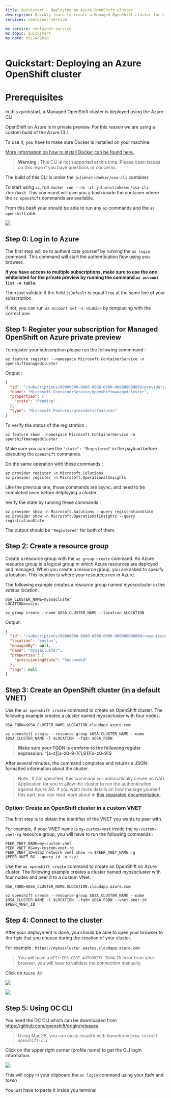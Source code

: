 ```yaml
---
title: Quickstart - Deploying an Azure OpenShift cluster
description: Quickly learn to create a Managed OpenShift cluster for Linux containers with the Azure CLI.
services: container-service

ms.service: container-service
ms.topic: quickstart
ms.date: 09/24/2018
---
```


# Quickstart: Deploying an Azure OpenShift cluster

# Prerequisites

In this quickstart, a Managed OpenShift cluster is deployed using the Azure CLI.

OpenShift on Azure is in private preview. For this reason we are using a custom build of the Azure CLI.

To use it, you have to make sure Docker is installed on your machine.

[More information on how to install Docker can be found here.](https://docs.docker.com/install/)

> **Warning** : This CLI is not supported at this time. Please open Issues on this repo if you have questions or concerns.

The build of this CLI is under the `julienstroheker/osa-cli` container.

To start using `az`, run `docker run --rm -it julienstroheker/osa-cli /bin/bash`. This command will give you a bash inside the container where the `az openshift` commands are available.

From this bash your should be able to run any `az` commands and the `az openshift` one.

![](./medias/OSA_AZ_CLI.png)

## Step 0: Log in to Azure

The first step will be to authenticate yourself by running the `az login` command. This command will start the authentication flow using you browser. 

**If you have access to multiple subscriptions, make sure to use the one whitelisted for the private preview by running the command `az account list -o table`.**

Then just validate if the field `isDefault` is equal `True` at the same line of your subscription. 

If not, you can run `az account set -s <SubId>` by remplacing <SubId> with the correct one.

## Step 1: Register your subscription for Managed OpenShift on Azure private preview

To register your subscription please run the following commmand :

```azurecli-interactive
az feature register --namespace Microsoft.ContainerService -n openshiftmanagedcluster
```

Output :

```json
{
  "id": "/subscriptions/00000000-0000-0000-0000-000000000000/providers/Microsoft.Features/providers/Microsoft.ContainerService/features/openshiftmanagedcluster",
  "name": "Microsoft.ContainerService/openshiftmanagedcluster",
  "properties": {
    "state": "Pending"
  },
  "type": "Microsoft.Features/providers/features"
}
```

To verify the status of the registration :

```azurecli-interactive
az feature show --namespace Microsoft.ContainerService -n openshiftmanagedcluster
```

Make sure you can see the `"state": "Registered"` in the payload before executing the `openshift` commands.

Do the same operation with these commands :

```azurecli-interactive
az provider register -n Microsoft.Solutions
az provider register -n Microsoft.OperationalInsights
```

Like the previous one, those commands are async, and need to be completed once before delploying a cluster.

Verify the state by running these commands :

```azurecli-interactive
az provider show -n Microsoft.Solutions --query registrationState
az provider show -n Microsoft.OperationalInsights --query registrationState
```

The output should be `"Registered"` for both of them.

## Step 2: Create a resource group

Create a resource group with the `az group create` command. An Azure resource group is a logical group in which Azure resources are deployed and managed. When you create a resource group, you are asked to specify a location. This location is where your resources run in Azure.

The following example creates a resource group named *myosacluster* in the *eastus* location.

```azurecli-interactive
OSA_CLUSTER_NAME=myosacluster
LOCATION=eastus

az group create --name $OSA_CLUSTER_NAME --location $LOCATION
```

Output:

```json
{
  "id": "/subscriptions/00000000-0000-0000-0000-000000000000/resourceGroups/myosacluster",
  "location": "eastus",
  "managedBy": null,
  "name": "myosacluster",
  "properties": {
    "provisioningState": "Succeeded"
  },
  "tags": null
}
```

## Step 3: Create an OpenShift cluster (in a default VNET)

Use the `az openshift create` command to create an OpenShift cluster. 
The following example creates a cluster named *myosacluster* with four nodes.

```azurecli-interactive
OSA_FQDN=$OSA_CLUSTER_NAME.$LOCATION.cloudapp.azure.com

az openshift create --resource-group $OSA_CLUSTER_NAME --name $OSA_CLUSTER_NAME -l $LOCATION --fqdn $OSA_FQDN
```

> **Make sure your FQDN is conform to the following regular expression: ^[a-z][a-z0-9-]{1,61}[a-z0-9]$**

After several minutes, the command completes and returns a JSON-formatted information about the cluster.

> Note : If not specified, this command will automatically create an AAD Application for you to allow the cluster to run the authentication against Azure AD. If you want more details on how manage yourself this part, you can read more about in [this separated documentation.](./aad-application-configuration.md)

### Option: Create an OpenShift cluster in a custom VNET

The first step is to obtain the identifier of the VNET you wants to peer with.

For example, if your VNET name is `my-custom-vnet` inside the `my-custom-vnet-rg` resource group, you will have to run the following commands :

```
PEER_VNET_NAME=my-custom-vnet
PEER_VNET_RG=my-custom-vnet-rg
PEER_VNET_ID=$(az network vnet show -n $PEER_VNET_NAME -g $PEER_VNET_RG --query id -o tsv)
```

Use the `az openshift create` command to create an OpenShift on Azure cluster. 
The following example creates a cluster named *myosacluster* with four nodes and peer it to a custom VNet.

```azurecli-interactive
OSA_FQDN=$OSA_CLUSTER_NAME.$LOCATION.cloudapp.azure.com

az openshift create --resource-group $OSA_CLUSTER_NAME --name $OSA_CLUSTER_NAME -l $LOCATION --fqdn $OSA_FQDN --vnet-peer-id $PEER_VNET_ID
```

## Step 4: Connect to the cluster

After your deployment is done, you should be able to open your browser to the `fqdn` that you choose during the creation of your cluster.

For example : `https://myosacluster.eastus.cloudapp.azure.com`

> You will have a `NET::ERR_CERT_AUTHORITY_INVALID` error from your browser, you will have to validate the connection manually.

Click on `Azure AD`

![](./medias/OSA_Auth.png)

![](./medias/OSA_Console.png)

## Step 5: Using OC CLI

You need the OC CLI which can be downloaded from https://github.com/openshift/origin/releases

> Using MacOS, you can easly install it with homebrew `brew install openshift-cli
`

Click on the upper right corner (profile name) to get the CLI login information. 

![](./medias/OSA_CLI.png)

This will copy in your clipboard the `oc login` command using your *fqdn* and *token*

You just have to paste it inside you terminal.

<!-- LINKS - external -->
[OpenShift CLI]: https://github.com/openshift/origin/releases

<!-- LINKS - internal -->
[az-group-create]: /cli/azure/group#az-group-create
[az-group-delete]: /cli/azure/group#az-group-delete
[azure-cli-install]: /cli/azure/install-azure-cli
[azure-portal]: https://portal.azure.com

